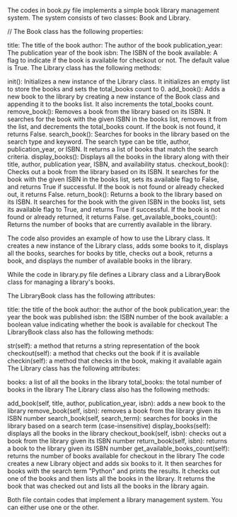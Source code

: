 The codes in book.py file implements a simple book library management system. The system consists of two classes: Book and Library.

// The Book class has the following properties:

title: The title of the book
author: The author of the book
publication_year: The publication year of the book
isbn: The ISBN of the book
available: A flag to indicate if the book is available for checkout or not. The default value is True.
The Library class has the following methods:

init(): Initializes a new instance of the Library class. It initializes an empty list to store the books and sets the total_books count to 0.
add_book(): Adds a new book to the library by creating a new instance of the Book class and appending it to the books list. It also increments the total_books count.
remove_book(): Removes a book from the library based on its ISBN. It searches for the book with the given ISBN in the books list, removes it from the list, and decrements the total_books count. If the book is not found, it returns False.
search_book(): Searches for books in the library based on the search type and keyword. The search type can be title, author, publication_year, or ISBN. It returns a list of books that match the search criteria.
display_books(): Displays all the books in the library along with their title, author, publication year, ISBN, and availability status.
checkout_book(): Checks out a book from the library based on its ISBN. It searches for the book with the given ISBN in the books list, sets its available flag to False, and returns True if successful. If the book is not found or already checked out, it returns False.
return_book(): Returns a book to the library based on its ISBN. It searches for the book with the given ISBN in the books list, sets its available flag to True, and returns True if successful. If the book is not found or already returned, it returns False.
get_available_books_count(): Returns the number of books that are currently available in the library.

The code also provides an example of how to use the Library class. It creates a new instance of the Library class, adds some books to it, displays all the books, searches for books by title, checks out a book, returns a book, and displays the number of available books in the library.



While the code in library.py file defines a Library class and a LibraryBook class for managing a library's books.

The LibraryBook class has the following attributes:

title: the title of the book
author: the author of the book
publication_year: the year the book was published
isbn: the ISBN number of the book
available: a boolean value indicating whether the book is available for checkout
The LibraryBook class also has the following methods:

str(self): a method that returns a string representation of the book
checkout(self): a method that checks out the book if it is available
checkin(self): a method that checks in the book, making it available again
The Library class has the following attributes:

books: a list of all the books in the library
total_books: the total number of books in the library
The Library class also has the following methods:

add_book(self, title, author, publication_year, isbn): adds a new book to the library
remove_book(self, isbn): removes a book from the library given its ISBN number
search_book(self, search_term): searches for books in the library based on a search term (case-insensitive)
display_books(self): displays all the books in the library
checkout_book(self, isbn): checks out a book from the library given its ISBN number
return_book(self, isbn): returns a book to the library given its ISBN number
get_available_books_count(self): returns the number of books available for checkout in the library
The code creates a new Library object and adds six books to it. It then searches for books with the search term "Python" and prints the results. It checks out one of the books and then lists all the books in the library. It returns the book that was checked out and lists all the books in the library again.



Both file contain codes that implement a library management system. You can either use one or the other.
